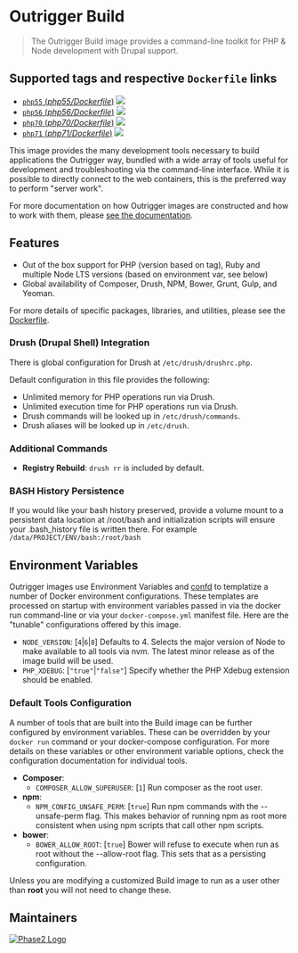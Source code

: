 # Outrigger Build

> The Outrigger Build image provides a command-line toolkit for PHP & Node development with Drupal support.

## Supported tags and respective `Dockerfile` links

-	[`php55` (*php55/Dockerfile*)](https://github.com/phase2/docker-build/blob/master/php55/Dockerfile) [![](https://images.microbadger.com/badges/image/outrigger/build:php55.svg)](https://microbadger.com/images/outrigger/build:php55 "Get your own image badge on microbadger.com")
-	[`php56` (*php56/Dockerfile*)](https://github.com/phase2/docker-build/blob/master/php56/Dockerfile) [![](https://images.microbadger.com/badges/image/outrigger/build:php56.svg)](https://microbadger.com/images/outrigger/build:php56 "Get your own image badge on microbadger.com")
-	[`php70` (*php70/Dockerfile*)](https://github.com/phase2/docker-build/blob/master/php70/Dockerfile) [![](https://images.microbadger.com/badges/image/outrigger/build:php70.svg)](https://microbadger.com/images/outrigger/build:php70 "Get your own image badge on microbadger.com")
-	[`php71` (*php71/Dockerfile*)](https://github.com/phase2/docker-build/blob/master/php71/Dockerfile) [![](https://images.microbadger.com/badges/image/outrigger/build:php71.svg)](https://microbadger.com/images/outrigger/build:php71 "Get your own image badge on microbadger.com")

This image provides the many development tools necessary to build applications
the Outrigger way, bundled with a wide array of tools useful for development and
troubleshooting via the command-line interface. While it is possible to directly
connect to the web containers, this is the preferred way to perform "server work".

For more documentation on how Outrigger images are constructed and how to work
with them, please [see the documentation](http://docs.outrigger.sh).

## Features

* Out of the box support for PHP (version based on tag), Ruby and multiple Node LTS versions (based on environment var, see below)
* Global availability of Composer, Drush, NPM, Bower, Grunt, Gulp, and Yeoman.

For more details of specific packages, libraries, and utilities, please see the
[Dockerfile](https://github.com/phase2/docker-build/blob/master/php71/Dockerfile).

### Drush (Drupal Shell) Integration

There is global configuration for Drush at `/etc/drush/drushrc.php`.

Default configuration in this file provides the following:

* Unlimited memory for PHP operations run via Drush.
* Unlimited execution time for PHP operations run via Drush.
* Drush commands will be looked up in `/etc/drush/commands`.
* Drush aliases will be looked up in `/etc/drush`.

### Additional Commands

* **Registry Rebuild**: `drush rr` is included by default.

### BASH History Persistence

If you would like your bash history preserved, provide a volume mount to a persistent
data location at /root/bash and initialization scripts will ensure your .bash\_history
file is written there. For example `/data/PROJECT/ENV/bash:/root/bash`

## Environment Variables

Outrigger images use Environment Variables and [confd](https://github.com/kelseyhightower/confd) to templatize a number 
of Docker environment configurations. These templates are processed on startup with environment variables passed in 
via the docker run command-line or via your `docker-compose.yml` manifest file. Here are the "tunable" configurations 
offered by this image.

* `NODE_VERSION`: [`4`|`6`|`8`] Defaults to 4. Selects the major version of Node
  to make available to all tools via nvm. The latest minor release as of the image build will be used.
* `PHP_XDEBUG`: [`"true"`|`"false"`] Specify whether the PHP Xdebug extension should be enabled.

### Default Tools Configuration

A number of tools that are built into the Build image can be further configured by environment variables. These can be overridden
by your `docker run` command or your docker-compose configuration. For more details on these variables or other environment variable
options, check the configuration documentation for individual tools.

* **Composer**:
    * `COMPOSER_ALLOW_SUPERUSER`: [`1`] Run composer as the root user.
* **npm**:
    * `NPM_CONFIG_UNSAFE_PERM`: [`true`] Run npm commands with the --unsafe-perm flag. This makes behavior of running npm as root more consistent when using npm scripts that call other npm scripts.
* **bower**:
    * `BOWER_ALLOW_ROOT`: [`true`] Bower will refuse to execute when run as root without the --allow-root flag. This sets that as a persisting configuration.

Unless you are modifying a customized Build image to run as a user other than **root** you will not need to change these.

## Maintainers

[![Phase2 Logo](https://s3.amazonaws.com/phase2.public/logos/phase2-logo.png)](https://www.phase2technology.com)
